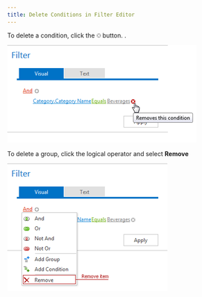 ```yaml
---
title: Delete Conditions in Filter Editor
---
```

To delete a condition, click the ![FilterEditor_EU_DeleteButton](../../images/Img7351.png) button. .

![ASPxFilterControl-RemoveCondition](../../images/Img8963.png)

To delete a group, click the logical operator and select **Remove**

![ASPxFilterControl-DeleteConditions](../../images/Img8989.png)